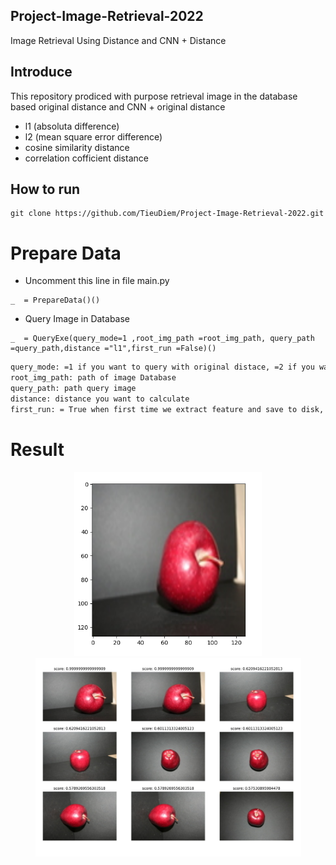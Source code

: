 ## Project-Image-Retrieval-2022
Image Retrieval Using Distance and CNN + Distance

## Introduce
This repository prodiced with purpose retrieval image in the database based original distance and CNN + original distance
* l1 (absoluta difference)
* l2 (mean square error difference)
* cosine similarity distance
* correlation cofficient distance

## How to run
```
git clone https://github.com/TieuDiem/Project-Image-Retrieval-2022.git
```

# Prepare Data
* Uncomment this line in file main.py
 ```
 _  = PrepareData()()
 ```
 * Query Image in Database
 ```
 _  = QueryExe(query_mode=1 ,root_img_path =root_img_path, query_path =query_path,distance ="l1",first_run =False)()                                            
 ```
 ```latex
 query_mode: =1 if you want to query with original distace, =2 if you want to query with feature(CNN) + original distance
 root_img_path: path of image Database
 query_path: path query image
 distance: distance you want to calculate
 first_run: = True when first time we extract feature and save to disk, = False when you want to load feature file 
 ```
 # Result
 
 <div align ="center">
  <p>
 <img width=300" src="image_query/img_query.png"></img>
 <img width="425" src="image_query/result.png"></img>
 </p>
 </div>
 
 
 
 
